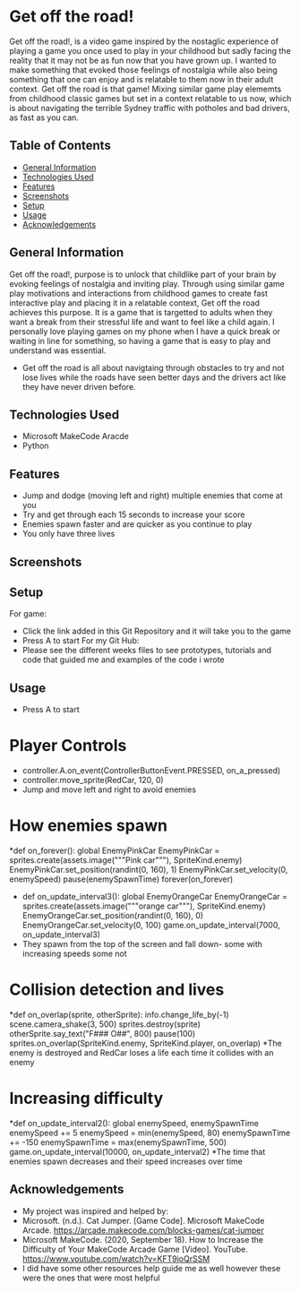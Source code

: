 # Get off the road!
Get off the road!, is a video game inspired by the nostaglic experience of playing a game you once used to play in your childhood but sadly facing the reality that it may not be as fun now that you have grown up. 
I wanted to make something that evoked those feelings of nostalgia while also being something that one can enjoy and is relatable to them now in their adult context. 
Get off the road is that game! 
Mixing similar game play elememts from childhood classic games but set in a context relatable to us now, which is about navigating the terrible Sydney traffic with potholes and bad drivers, as fast as you can. 

## Table of Contents
*  [General Information](#general-Information)
*  [Technologies Used](#Technologies-Used) 
*  [Features](#Features)
*  [Screenshots](#Screenshots)
*  [Setup](#Setup)
*  [Usage](#Usage)
*  [Acknowledgements](#Acknowledgements) 

## General Information
Get off the road!, purpose is to unlock that childlike part of your brain by evoking feelings of nostalgia and inviting play. Through using similar game play motivations and interactions from childhood games to create fast interactive play and placing it in a relatable context, Get off the road achieves this purpose. It is a game that is targetted to adults when they want a break from their stressful life and want to feel like a child again. I personally love playing games on my phone when I have a quick break or waiting in line for something, so having a game that is easy to play and understand was essential. 
* Get off the road is all about navigtaing through obstacles to try and not lose lives while the roads have seen better days and the drivers act like they have never driven before. 

## Technologies Used
* Microsoft MakeCode Aracde 
* Python

## Features 
*  Jump and dodge (moving left and right) multiple enemies that come at you
*  Try and get through each 15 seconds to increase your score
*  Enemies spawn faster and are quicker as you continue to play
*  You only have three lives

## Screenshots 
 

## Setup 
For game:
* Click the link added in this Git Repository and it will take you to the game
* Press A to start 
For my Git Hub:
* Please see the different weeks files to see prototypes, tutorials and code that guided me and examples of the code i wrote
  
## Usage 
* Press A to start
# Player Controls
* controller.A.on_event(ControllerButtonEvent.PRESSED, on_a_pressed)
* controller.move_sprite(RedCar, 120, 0)
* Jump and move left and right to avoid enemies 
# How enemies spawn 
*def on_forever():
    global EnemyPinkCar
    EnemyPinkCar = sprites.create(assets.image("""Pink car"""), SpriteKind.enemy)
    EnemyPinkCar.set_position(randint(0, 160), 1)
    EnemyPinkCar.set_velocity(0, enemySpeed)
    pause(enemySpawnTime)
forever(on_forever)
* def on_update_interval3():
    global EnemyOrangeCar
    EnemyOrangeCar = sprites.create(assets.image("""orange car"""), SpriteKind.enemy)
    EnemyOrangeCar.set_position(randint(0, 160), 0) 
    EnemyOrangeCar.set_velocity(0, 100)
game.on_update_interval(7000, on_update_interval3)
* They spawn from the top of the screen and fall down- some with increasing speeds some not  
# Collision detection and lives 
*def on_overlap(sprite, otherSprite):
    info.change_life_by(-1)
    scene.camera_shake(3, 500)
    sprites.destroy(sprite)
    otherSprite.say_text("F### O##", 800)
    pause(100)
sprites.on_overlap(SpriteKind.enemy, SpriteKind.player, on_overlap)
*The enemy is destroyed and RedCar loses a life each time it collides with an enemy
# Increasing difficulty 
*def on_update_interval2():
    global enemySpeed, enemySpawnTime
    enemySpeed += 5
    enemySpeed = min(enemySpeed, 80)
    enemySpawnTime += -150
    enemySpawnTime = max(enemySpawnTime, 500)
game.on_update_interval(10000, on_update_interval2)
*The time that enemies spawn decreases and their speed increases over time 

## Acknowledgements 
* My project was inspired and helped by:
* Microsoft. (n.d.). Cat Jumper. [Game Code]. Microsoft MakeCode Arcade. https://arcade.makecode.com/blocks-games/cat-jumper 
* Microsoft MakeCode. (2020, September 18). How to Increase the Difficulty of Your MakeCode Arcade Game [Video]. YouTube. https://www.youtube.com/watch?v=KFT9joQrSSM
* I did have some other resources help guide me as well however these were the ones that were most helpful 




